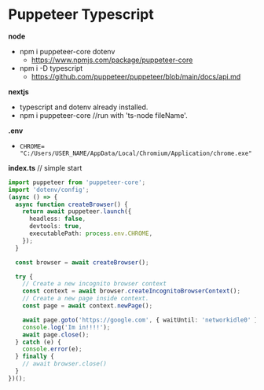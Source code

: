 # Puppeteer Typescript

**node**

- npm i puppeteer-core dotenv
  - <https://www.npmjs.com/package/puppeteer-core>
- npm i -D typescript
  - <https://github.com/puppeteer/puppeteer/blob/main/docs/api.md>

**nextjs**

- typescript and dotenv already installed.
- npm i puppeteer-core //run with 'ts-node fileName'.

**.env**

- `CHROME= "C:/Users/USER_NAME/AppData/Local/Chromium/Application/chrome.exe"`

**index.ts** // simple start

```ts
import puppeteer from 'puppeteer-core';
import 'dotenv/config';
(async () => {
  async function createBrowser() {
    return await puppeteer.launch({
      headless: false,
      devtools: true,
      executablePath: process.env.CHROME,
    });
  }

  const browser = await createBrowser();

  try {
    // Create a new incognito browser context
    const context = await browser.createIncognitoBrowserContext();
    // Create a new page inside context.
    const page = await context.newPage();

    await page.goto('https://google.com', { waitUntil: 'networkidle0' });
    console.log('Im in!!!!');
    await page.close();
  } catch (e) {
    console.error(e);
  } finally {
    // await browser.close()
  }
})();
```
